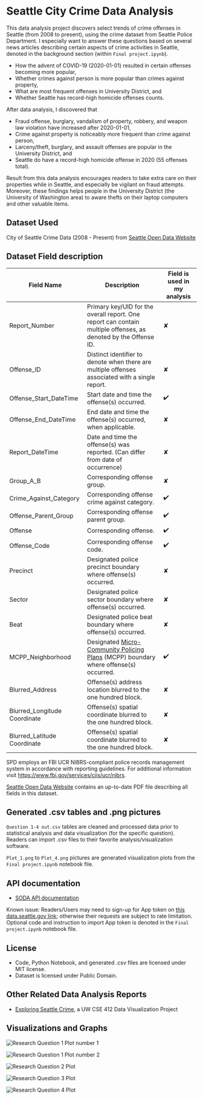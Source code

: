 # Seattle City Crime Data Analysis

This data analysis project discovers select trends of crime offenses in Seattle (from 2008 to present), using the crime dataset from Seattle Police Department. I especially want to answer these questions based on several news articles describing certain aspects of crime activities in Seattle, denoted in the background section (within `Final project.ipynb`).
* How the advent of COVID-19 (2020-01-01) resulted in certain offenses becoming more popular,
* Whether crimes against person is more popular than crimes against property,
* What are most frequent offenses in University District, and
* Whether Seattle has record-high homicide offenses counts. 

After data analysis, I discovered that 
* Fraud offense, burglary, vandalism of property, robbery, and weapon law violation have increased after 2020-01-01,
* Crime against property is noticeably more frequent than crime against person,
* Larceny/theft, burglary, and assault offenses are popular in the University District, and
* Seattle do have a record-high homicide offense in 2020 (55 offenses total).

Result from this data analysis encourages readers to take extra care on their properties while in Seattle, and especially be vigilant on fraud attempts. Moreover, these findings helps people in the University District (the University of Washington area) to aware thefts on their laptop computers and other valuable items.

## Dataset Used

City of Seattle Crime Data (2008 - Present) from [Seattle Open Data Website](https://data.seattle.gov/Public-Safety/SPD-Crime-Data-2008-Present/tazs-3rd5)

## Dataset Field description

| Field Name | Description | Field is used in my analysis | 
| ---------- | ----------- | ---------------------------- |
| Report_Number | Primary key/UID for the overall report. One report can contain multiple offenses, as denoted by the Offense ID.  | ✘ | 
| Offense_ID | Distinct identifier to denote when there are multiple offenses associated with a single report.  | ✘ | 
| Offense_Start_DateTime | Start date and time the offense(s) occurred.  | ✔️ | 
| Offense_End_DateTime | End date and time the offense(s) occurred, when applicable.  | ✘ | 
| Report_DateTime | Date and time the offense(s) was reported. (Can differ from date of occurrence)  | ✘ | 
| Group_A_B | Corresponding offense group.  | ✘ | 
| Crime_Against_Category | Corresponding offense crime against category.  | ✔️ | 
| Offense_Parent_Group | Corresponding offense parent group.  | ✔️ |  
| Offense | Corresponding offense.  | ✔️ | 
| Offense_Code | Corresponding offense code.  | ✔️ | 
| Precinct | Designated police precinct boundary where offense(s) occurred.  | ✘ | 
| Sector | Designated police sector boundary where offense(s) occurred.  | ✘ | 
| Beat | Designated police beat boundary where offense(s) occurred. | ✘ | 
| MCPP_Neighborhood | Designated [Micro-Community Policing Plans](https://www.seattle.gov/police/community-policing/mcpp) (MCPP) boundary where offense(s) occurred. | ✔️ | 
| Blurred_Address | Offense(s) address location blurred to the one hundred block.  | ✘ | 
| Blurred_Longitude Coordinate | Offense(s) spatial coordinate blurred to the one hundred block.  | ✘ | 
| Blurred_Latitude Coordinate | Offense(s) spatial coordinate blurred to the one hundred block. | ✘ | 


SPD employs an FBI UCR NIBRS-compliant police records management system in accordance with reporting guidelines. For additional information visit https://www.fbi.gov/services/cjis/ucr/nibrs.

[Seattle Open Data Website](https://data.seattle.gov/Public-Safety/SPD-Crime-Data-2008-Present/tazs-3rd5) contains an up-to-date PDF file describing all fields in this dataset.

## Generated .csv tables and .png pictures

`Question 1-4 out.csv` tables are cleaned and processed data prior to statistical analysis and data visualization (for the specific question). Readers can import .csv files to their favorite analysis/visualization software.

`Plot_1.png` to `Plot_4.png` pictures are generated visualization plots from the `Final project.ipynb` notebook file.

## API documentation
* [SODA API documentation](https://dev.socrata.com/consumers/getting-started.html)

Known issue: Readers/Users may need to sign-up for App token on [this data.seattle.gov link](https://data.seattle.gov/profile/edit/developer_settings); otherwise their requests are subject to rate limitation. Optional code and instruction to import App token is denoted in the `Final project.ipynb` notebook file.

## License

* Code, Python Notebook, and generated .csv files are licensed under MIT license.
* Dataset is licensed under Public Domain.

## Other Related Data Analysis Reports

* [Exploring Seattle Crime](https://cse412-21w.github.io/seattle-crime/), a UW CSE 412 Data Visualization Project

## Visualizations and Graphs

![Research Question 1 Plot number 1](Plot_1_1.png)

![Research Question 1 Plot number 2](Plot_1_2.png)

![Research Question 2 Plot](Plot_2.png)

![Research Question 3 Plot](Plot_3.png)

![Research Question 4 Plot](Plot_4.png)
